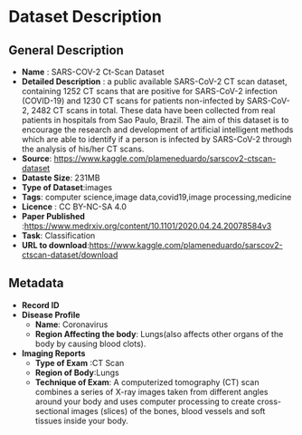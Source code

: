 Dataset Description
====================

General Description
--------------------

* __Name__ : SARS-COV-2 Ct-Scan Dataset
* __Detailed Description__ : a public available SARS-CoV-2 CT scan dataset, containing 1252 CT scans that are positive for SARS-CoV-2 infection (COVID-19) and 1230 CT scans for patients non-infected by SARS-CoV-2, 2482 CT scans in total. These data have been collected from real patients in hospitals from Sao Paulo, Brazil. The aim of this dataset is to encourage the research and development of artificial intelligent methods which are able to identify if a person is infected by SARS-CoV-2 through the analysis of his/her CT scans. 
* __Source__: https://www.kaggle.com/plameneduardo/sarscov2-ctscan-dataset
* __Dataste Size__: 231MB
* __Type of Dataset__:images
* __Tags__: computer science,image data,covid19,image processing,medicine
* __Licence__ : CC BY-NC-SA 4.0
* __Paper Published__ :https://www.medrxiv.org/content/10.1101/2020.04.24.20078584v3
* __Task__: Classification
* __URL to download__:https://www.kaggle.com/plameneduardo/sarscov2-ctscan-dataset/download

Metadata
---------
* __Record ID__
* __Disease Profile__
  * __Name__: Coronavirus
  * __Region Affecting the body__: Lungs(also affects other organs of the body  by causing blood clots).
* __Imaging Reports__
  * __Type of Exam__ :CT Scan
  * __Region of Body__:Lungs
  * __Technique of Exam__: A computerized tomography (CT) scan combines a series of X-ray images taken from different angles around your body and uses computer processing to create cross-sectional images (slices) of the bones, blood vessels and soft tissues inside your body.

